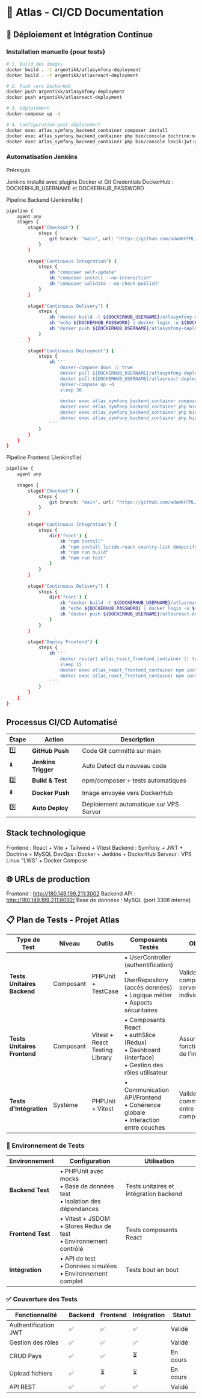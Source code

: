 # 📝 Atlas - CI/CD Documentation

## 🚀 Déploiement et Intégration Continue

### Installation manuelle (pour tests)

```bash
# 1. Build des images
docker build . -t argentikk/atlasymfony-deployment
docker build . -t argentikk/atlasreact-deployment

# 2. Push vers DockerHub
docker push argentikk/atlasymfony-deployment
docker push argentikk/atlasreact-deployment

# 3. Déploiement 
docker-compose up -d

# 4. Configuration post-déploiement
docker exec atlas_symfony_backend_container composer install
docker exec atlas_symfony_backend_container php bin/console doctrine:migrations:migrate
docker exec atlas_symfony_backend_container php bin/console lexik:jwt:generate-keypair
```

### Automatisation Jenkins
Prérequis

Jenkins installé avec plugins Docker et Git
Credentials DockerHub : DOCKERHUB_USERNAME et DOCKERHUB_PASSWORD

Pipeline Backend (Jenkinsfile )  

```bash
pipeline {
    agent any
    stages {
        stage("Checkout") {
            steps {
                git branch: "main", url: "https://github.com/adamKHTML/Atlas"
            }
        }
        
        stage("Continuous Integration") {
            steps {
                sh "composer self-update"
                sh "composer install --no-interaction"
                sh "composer validate --no-check-publish"
            }
        }
        
        stage("Continuous Delivery") {
            steps {
                sh "docker build -t ${DOCKERHUB_USERNAME}/atlasymfony-deployment ."
                sh "echo ${DOCKERHUB_PASSWORD} | docker login -u ${DOCKERHUB_USERNAME} --password-stdin"
                sh "docker push ${DOCKERHUB_USERNAME}/atlasymfony-deployment"
            }
        }
        
        stage("Continuous Deployment") {
            steps {
                sh '''
                    docker-compose down || true
                    docker pull ${DOCKERHUB_USERNAME}/atlasymfony-deployment:latest
                    docker pull ${DOCKERHUB_USERNAME}/atlasreact-deployment:latest
                    docker-compose up -d
                    sleep 30
                    
                    docker exec atlas_symfony_backend_container composer install --optimize-autoloader
                    docker exec atlas_symfony_backend_container php bin/console lexik:jwt:generate-keypair --skip-if-exists
                    docker exec atlas_symfony_backend_container php bin/console doctrine:migrations:migrate --no-interaction
                    docker exec atlas_symfony_backend_container php bin/console cache:clear
                '''
            }
        }
    }
}

```
Pipeline Frontend (Jenkinsfile) 

```bash
pipeline {
    agent any
    
    stages {
        stage("Checkout") {
            steps {
                git branch: "main", url: "https://github.com/adamKHTML/Atlas"
            }
        }
        
        stage("Continuous Integration") {
            steps {
                dir('front') {
                    sh "npm install"
                    sh "npm install lucide-react country-list dompurify @tailwindcss/vite tailwindcss terser vitest"
                    sh "npm run build"
                    sh "npm run test"
                }
            }
        }
        
        stage("Continuous Delivery") {
            steps {
                dir('front') {
                    sh "docker build -t ${DOCKERHUB_USERNAME}/atlasreact-deployment ."
                    sh "echo ${DOCKERHUB_PASSWORD} | docker login -u ${DOCKERHUB_USERNAME} --password-stdin"
                    sh "docker push ${DOCKERHUB_USERNAME}/atlasreact-deployment"
                }
            }
        }
        
        stage("Deploy Frontend") {
            steps {
                sh '''
                    docker restart atlas_react_frontend_container || true
                    sleep 15
                    docker exec atlas_react_frontend_container npm install --production
                    docker exec atlas_react_frontend_container npm install lucide-react tailwindcss
                '''
            }
        }
    }
}
```

## Processus CI/CD Automatisé

| Étape | Action | Description |
|-------|--------|-------------|
| 1️⃣ | **GitHub Push** | Code Git committé sur main |
| ⬇️ | **Jenkins Trigger** | Auto Detect du nouveau code |
| 2️⃣ | **Build & Test** | npm/composer + tests automatiques |
| ⬇️ | **Docker Push** | Image envoyée vers DockerHub |
| 3️⃣ | **Auto Deploy** | Déploiement automatique sur VPS Server |


## Stack technologique

Frontend : React + Vite + Tailwind + Vitest
Backend : Symfony + JWT + Doctrine + MySQL
DevOps : Docker + Jenkins + DockerHub
Serveur : VPS Linux "LWS" + Docker Compose

## 🌐 URLs de production

Frontend : http://180.149.199.211:3002
Backend API : http://180.149.199.211:8092/
Base de données : MySQL (port 3306 interne)


## 📋 Plan de Tests - Projet Atlas

| Type de Test | Niveau | Outils | Composants Testés | Objectifs |
|--------------|--------|--------|-------------------|-----------|
| **Tests Unitaires Backend** | Composant | PHPUnit + TestCase | • UserController (authentification)<br>• UserRepository (accès données)<br>• Logique métier<br>• Aspects sécuritaires | Valider chaque composant serveur individuellement |
| **Tests Unitaires Frontend** | Composant | Vitest + React Testing Library | • Composants React<br>• authSlice (Redux)<br>• Dashboard (interface)<br>• Gestion des rôles utilisateur | Assurer le bon fonctionnement de l'interface |
| **Tests d'Intégration** | Système | PHPUnit + Vitest | • Communication API/Frontend<br>• Cohérence globale<br>• Interaction entre couches | Valider la communication entre composants |

### 🔧 Environnement de Tests

| Environnement | Configuration | Utilisation |
|---------------|---------------|-------------|
| **Backend Test** | • PHPUnit avec mocks<br>• Base de données test<br>• Isolation des dépendances | Tests unitaires et intégration backend |
| **Frontend Test** | • Vitest + JSDOM<br>• Stores Redux de test<br>• Environnement contrôlé | Tests composants React |
| **Intégration** | • API de test<br>• Données simulées<br>• Environnement complet | Tests bout en bout |

### ✅ Couverture des Tests

| Fonctionnalité | Backend | Frontend | Intégration | Statut |
|----------------|---------|----------|-------------|--------|
| Authentification JWT | ✅ | ✅ | ✅ | Validé |
| Gestion des rôles | ✅ | ✅ | ✅ | Validé |
| CRUD Pays | ✅ | ✅ | ⏳ | En cours |
| Upload fichiers | ✅ | ⏳ | ⏳ | En cours |
| API REST | ✅ | ✅ | ✅ | Validé |
